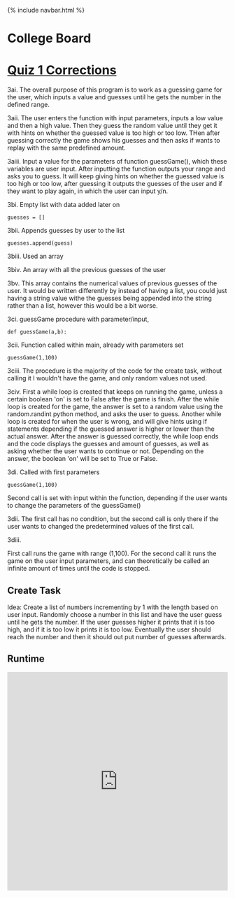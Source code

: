 {% include navbar.html %}



# College Board 

# [Quiz 1 Corrections](https://ninjabreadlord.github.io/Tri-3-Everitt-Cheng/tests/quiz1)

3ai. The overall purpose of this program is to work as a guessing game for the user, which inputs a value and guesses until he gets the number in the defined range. 

3aii. The user enters the function with input parameters, inputs a low value and then a high value. Then they guess the random value until they get it with hints on whether the guessed value is too high or too low. THen after guessing correctly the game shows his guesses and then asks if wants to replay with the same predefined amount.

3aiii. Input a value for the parameters of function guessGame(), which these variables are user input. After inputting the function outputs your range and asks you to guess. It will keep giving hints on whether the guessed value is too high or too low, after guessing it outputs the guesses of the user and if they want to play again, in which the user can input y/n. 

3bi. Empty list with data added later on

```
guesses = []
```

3bii. Appends guesses by user to the list

```
guesses.append(guess)
```

3biii. Used an array

3biv. An array with all the previous guesses of the user

3bv. This array contains the numerical values of previous guesses of the user. It would be written differently by instead of having a list, you could just having a string value withe the guesses being appended into the string rather than a list, however this would be a bit worse. 

3ci. guessGame procedure with parameter/input, 

```
def guessGame(a,b):

```
3cii. Function called within main, already with parameters set
     

```
guessGame(1,100)
```

3ciii. The procedure is the majority of the code for the create task, without calling it I wouldn't have the game, and only random values not used.

3civ. First a while loop is created that keeps on running the game, unless a certain boolean 'on' is set to False after the game is finish. After the while loop is created for the game, the answer is set to a random value using the random.randint python method, and asks the user to guess. Another while loop is created for when the user is wrong, and will give hints using if statements depending if the guessed answer is higher or lower than the actual answer. After the answer is guessed correctly, the while loop ends and the code displays the guesses and amount of guesses, as well as asking whether the user wants to continue or not. Depending on the answer, the boolean 'on' will be set to True or False. 

3di.
Called with first parameters 
```
guessGame(1,100)
```
Second call is set with input within the function, depending if the user wants to change the parameters of the guessGame()

3dii. 
The first call has no condition, but the second call is only there if the user wants to changed the predetermined values of the first call.

3diii.

First call runs the game with range (1,100). For the second call it runs the game on the user input parameters, and can theoretically be called an infinite amount of times until the code is stopped. 


## Create Task
Idea: Create a list of numbers incrementing by 1 with the length based on user input. Randomly choose a number in this list and have the user guess until he gets the number. If the user guesses higher it prints that it is too high, and if it is too low it prints it is too low. Eventually the user should reach the number and then it should out put number of guesses afterwards. 

## Runtime
<iframe frameborder="0" width="100%" height="500px" src="https://replit.com/@EverittC/Create-Task?embed=True"></iframe>
